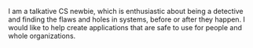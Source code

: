 I am a talkative CS newbie, which is enthusiastic about being a detective and finding the flaws and holes in systems, before or after they happen. I would like to help create applications that are safe to use for people and whole organizations.
